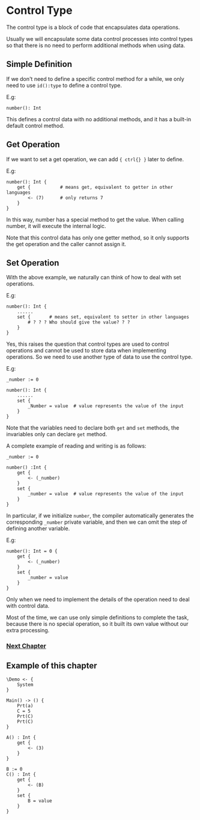 # Control Type
The control type is a block of code that encapsulates data operations.

Usually we will encapsulate some data control processes into control types so that there is no need to perform additional methods when using data.

## Simple Definition
If we don't need to define a specific control method for a while, we only need to use `id():type` to define a control type.

E.g:
```
number(): Int
```
This defines a control data with no additional methods, and it has a built-in default control method.

## Get Operation
If we want to set a get operation, we can add `{ ctrl{} }` later to define.

E.g:
```
number(): Int {
    get {           # means get, equivalent to getter in other languages
        <- (7)      # only returns 7
    }
}
```
In this way, number has a special method to get the value. When calling number, it will execute the internal logic.

Note that this control data has only one getter method, so it only supports the get operation and the caller cannot assign it.
## Set Operation
With the above example, we naturally can think of how to deal with set operations.

E.g:
```
number(): Int {
    ......
    set {       # means set, equivalent to setter in other languages
        # ? ? ? Who should give the value? ? ?
    }
}
```
Yes, this raises the question that control types are used to control operations and cannot be used to store data when implementing operations.
So we need to use another type of data to use the control type.

E.g:
```
_number := 0

number(): Int {
    ......
    set {
        _Number = value  # value represents the value of the input
    }
}
```

Note that the variables need to declare both `get` and `set` methods, the invariables only can declare `get` method.

A complete example of reading and writing is as follows:
```
_number := 0

number() :Int {
    get {
        <- (_number)
    }
    set {
        _number = value  # value represents the value of the input
    }
}
```

In particular, if we initialize `number`, the compiler automatically generates the corresponding `_number` private variable, and then we can omit the step of defining another variable.

E.g:
```
number(): Int = 0 {
    get {
        <- (_number)
    }
    set {
        _number = value 
    }
}
```

Only when we need to implement the details of the operation need to deal with control data.

Most of the time, we can use only simple definitions to complete the task, because there is no special operation, so it built its own value without our extra processing.

### [Next Chapter](protocol-type.md)

## Example of this chapter
```
\Demo <- {
    System
}

Main() -> () {
    Prt(a)
    C = 5
    Prt(C)
    Prt(C)
}

A() : Int {
    get { 
        <- (3) 
    }
}

B := 0
C() : Int {
    get { 
        <- (B) 
    }
    set { 
        B = value 
    }
}
```